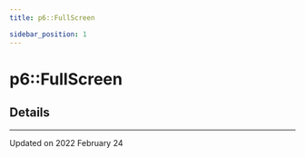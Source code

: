 ```yaml
---
title: p6::FullScreen

sidebar_position: 1
---
```


# p6::FullScreen





## Details
-------------------------------

Updated on 2022 February 24